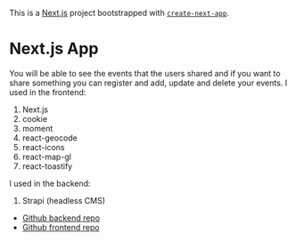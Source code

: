This is a [Next.js](https://nextjs.org/) project bootstrapped with [`create-next-app`](https://github.com/vercel/next.js/tree/canary/packages/create-next-app).

# Next.js App

You will be able to see the events that the users shared and if you want to share something you can register and add, update and delete your events.
I used in the frontend:
1. Next.js
2. cookie
3. moment
4. react-geocode
5. react-icons
6. react-map-gl
7. react-toastify

I used in the backend:
1. Strapi (headless CMS)

- [Github backend repo](https://github.com/Mahmoud-Saadeh/dj-events-backend)
- [Github frontend repo](https://github.com/Mahmoud-Saadeh/DJ-Events-Next.Js)

